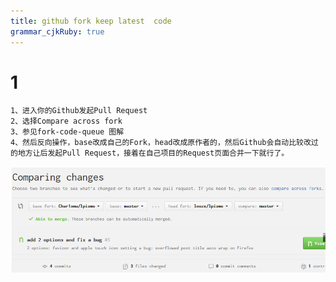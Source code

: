 ```yaml
---
title: github fork keep latest  code
grammar_cjkRuby: true
---
```


# 1
	1、进入你的Github发起Pull Request
	2、选择Compare across fork
	3、参见fork-code-queue 图解
	4、然后反向操作，base改成自己的Fork，head改成原作者的，然后Github会自动比较改过的地方让后发起Pull Request，接着在自己项目的Request页面合并一下就行了。
 ![enter description here][1]

	
	
	


  [1]: ./images/fork-code-queue_2.jpg "fork-code-queue"